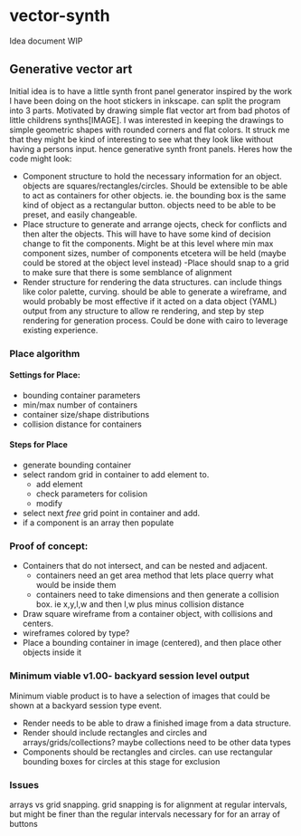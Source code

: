 # vector-synth
Idea document WIP
## Generative vector art
Initial idea is to have a little synth front panel generator inspired by the work I have been doing on the hoot stickers in inkscape.
can split the program into 3 parts. 
Motivated by drawing simple flat vector art from bad photos of little childrens synths[IMAGE]. I was interested in keeping the drawings to simple geometric shapes with rounded corners and flat colors. It struck me that they might be kind of interesting to see what they look like without having a persons input. hence generative synth front panels.
Heres how the code might look:
- Component structure to hold the necessary information for an object. objects are squares/rectangles/circles. Should be extensible to be able to act as containers for other objects. ie. the bounding box is the same kind of object as a rectangular button. objects need to be able to be preset, and easily changeable.
- Place structure to generate and arrange ojects, check for conflicts and then alter the objects. This will have to have some kind of decision change to fit the components. Might be at this level where min max component sizes, number of components etcetera will be held (maybe could be stored at the object level instead)
-Place should snap to a grid to make sure that there is some semblance of alignment
- Render structure for rendering the data structures. can include things like color palette, curving. should be able to generate a wireframe, and would probably be most effective if it acted on a data object (YAML) output from any structure to allow re rendering, and step by step rendering for generation process. Could be done with cairo to leverage existing experience.
### Place algorithm
#### Settings for Place:
- bounding container parameters
- min/max number of containers
- container size/shape distributions
- collision distance for containers
#### Steps for Place
- generate bounding container
- select random grid in container to add element to. 
  - add element
  - check parameters for colision
  - modify
- select next _free_ grid point in container and add.
- if a component is an array then populate
### Proof of concept:
- Containers that do not intersect, and can be nested and adjacent.
  - containers need an get area method that lets place querry what would be inside them
  - containers need to take dimensions and then generate a collision box. ie x,y,l,w and then l,w plus minus collision distance
- Draw square wireframe from a container object, with collisions and centers.
- wireframes colored by type?
- Place a bounding container in image (centered), and then place other objects inside it

### Minimum viable v1.00- backyard session level output
Minimum viable product is to have a selection of images that could be shown at a backyard session type event.
- Render needs to be able to draw a finished image from a data structure.
- Render should include rectangles and circles and arrays/grids/collections? maybe collections need to be other data types
- Components should be rectangles and circles. can use rectangular bounding boxes for circles at this stage for exclusion


### Issues
arrays vs grid snapping.
grid snapping is for alignment at regular intervals, but might be finer than the regular intervals necessary for for an array of buttons
